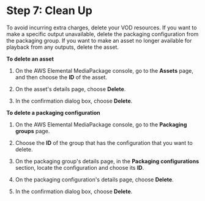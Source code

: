 # Step 7: Clean Up<a name="gs-clean-up"></a>

To avoid incurring extra charges, delete your VOD resources\. If you want to make a specific output unavailable, delete the packaging configuration from the packaging group\. If you want to make an asset no longer available for playback from any outputs, delete the asset\.

**To delete an asset**

1. On the AWS Elemental MediaPackage console, go to the **Assets** page, and then choose the **ID** of the asset\.

1. On the asset's details page, choose **Delete**\.

1. In the confirmation dialog box, choose **Delete**\.

**To delete a packaging configuration**

1. On the AWS Elemental MediaPackage console, go to the **Packaging groups** page\.

1. Choose the **ID** of the group that has the configuration that you want to delete\.

1. On the packaging group's details page, in the **Packaging configurations** section, locate the configuration and choose its **ID**\.

1. On the packaging configuration's details page, choose **Delete**\.

1. In the confirmation dialog box, choose **Delete**\.